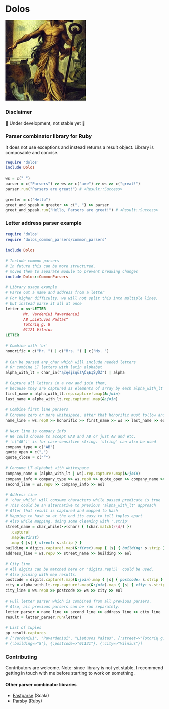 # Dolos

<img height="256" src="docs/dolos_stable_diff.png" width="256"/>


### Disclaimer
🚧 Under development, not stable yet 🚧

### Parser combinator library for Ruby

It does not use exceptions and instead returns a result object.
Library is composable and concise.

```ruby
require 'dolos'
include Dolos

ws = c(" ")
parser = c("Parsers") >> ws >> c("are") >> ws >> c("great!")
parser.run("Parsers are great!") # <Result::Success>

greeter = c("Hello")
greet_and_speak = greeter >> c(", ") >> parser
greet_and_speak.run("Hello, Parsers are great!") # <Result::Success>
```

### Letter address parser example
```ruby
require 'dolos'
require 'dolos_common_parsers/common_parsers'

include Dolos

# Include common parsers
# In future this can be more structured, 
# moved them to separate module to prevent breaking changes
include Dolos::CommonParsers

# Library usage example
# Parse out a name and address from a letter
# For higher difficulty, we will not split this into multiple lines, 
# but instead parse it all at once
letter = <<-LETTER
        Mr. Vardeniui Pavardeniui
        AB „Lietuvos Paštas“
        Totorių g. 8
        01121 Vilnius
LETTER

# Combine with 'or'
honorific = c("Mr. ") | c("Mrs. ") | c("Ms. ")

# Can be parsed any_char which will include needed letters
# Or combine LT letters with latin alphabet
alpha_with_lt = char_in("ąčęėįšųūžĄČĘĖĮŠŲŪŽ") | alpha

# Capture all letters in a row and join them,
# because they are captured as elements of array by each alpha_with_lt parser.
first_name = alpha_with_lt.rep.capture!.map(&:join)
last_name = alpha_with_lt.rep.capture!.map(&:join)

# Combine first line parsers
# Consume zero or more whitespace, after that honorific must follow and so on
name_line = ws.rep0 >> honorific >> first_name >> ws >> last_name >> eol

# Next line is company info
# We could choose to accept UAB and AB or just AB and etc.
# 'c("AB")' is for case-sensitive string. 'string' can also be used
company_type = c("AB")
quote_open = c("„")
quote_close = c("“")

# Consume LT alphabet with whitespace
company_name = (alpha_with_lt | ws).rep.capture!.map(&:join)
company_info = company_type >> ws.rep0 >> quote_open >> company_name >> quote_close
second_line = ws.rep0 >> company_info >> eol

# Address line
# 'char_while' will consume characters while passed predicate is true
# This could be an alternative to previous 'alpha_with_lt' approach
# After that result is captured and mapped to hash
# Mapping to hash so at the end its easy to tell tuples apart
# Also while mapping, doing some cleaning with '.strip'
street_name = char_while(->(char) { !char.match(/\d/) })
  .capture!
  .map(&:first)
  .map { |s| { street: s.strip } }
building = digits.capture!.map(&:first).map { |s| { building: s.strip } }
address_line = ws.rep0 >> street_name >> building >> eol

# City line
# All digits can be matched here or 'digits.rep(5)' could be used. 
# Also joining with map results.
postcode = digits.capture!.map(&:join).map { |s| { postcode: s.strip } }
city = alpha_with_lt.rep.capture!.map(&:join).map { |s| { city: s.strip } }
city_line = ws.rep0 >> postcode >> ws >> city >> eol

# Full letter parser which is combined from all previous parsers.
# Also, all previous parsers can be ran separately.
letter_parser = name_line >> second_line >> address_line >> city_line
result = letter_parser.run(letter)

# List of tuples
pp result.captures
# ["Vardeniui", "Pavardeniui", "Lietuvos Paštas", {:street=>"Totorių g."},
# {:building=>"8"}, {:postcode=>"01121"}, {:city=>"Vilnius"}]

```

### Contributing
Contributors are welcome. Note: since library is not yet stable, I recommend getting in touch with me before starting to work on something.

#### Other parser combinator libraries
- [Fastparse](https://com-lihaoyi.github.io/fastparse/) (Scala)
- [Parsby](https://github.com/jolmg/parsby) (Ruby)